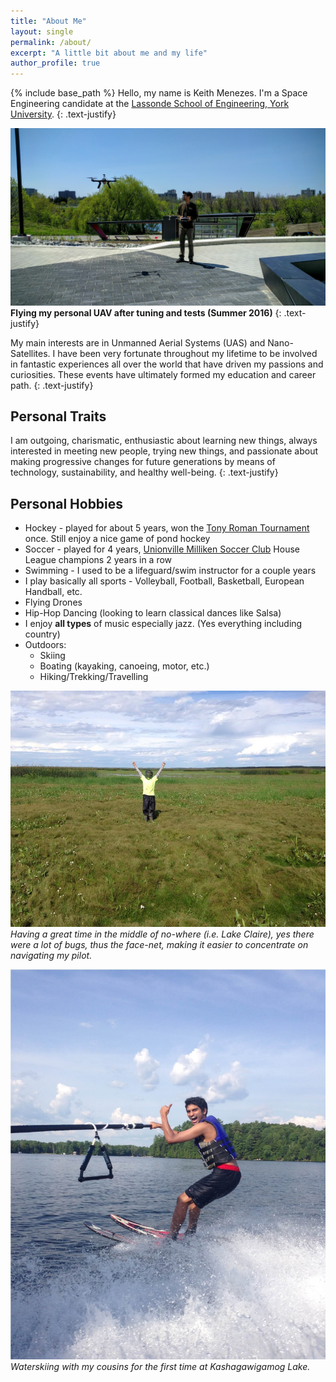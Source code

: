 ```yaml
---
title: "About Me"
layout: single
permalink: /about/
excerpt: "A little bit about me and my life"
author_profile: true
---
```


{% include base_path %}
Hello, my name is Keith Menezes. I'm a Space Engineering candidate at the [Lassonde School of Engineering, York University](http://www.lassonde.yorku.ca/).
{: .text-justify}

![Flying my personal UAV after tuning and tests (Summer 2016)](/assets/images/fly.jpg "Flying my personal UAV after tuning and tests (Summer 2016)")
__Flying my personal UAV after tuning and tests (Summer 2016)__
{: .text-justify}

My main interests are in Unmanned Aerial Systems (UAS) and Nano-Satellites. I have been very fortunate throughout my lifetime to be involved in fantastic experiences all over the world that have driven my passions and curiosities. These events have ultimately formed my education and career path.
{: .text-justify}

## Personal Traits
I am outgoing, charismatic, enthusiastic about learning new things, always interested in meeting new people, trying new things, and passionate about making progressive changes for future generations by means of technology, sustainability, and healthy well-being.
{: .text-justify}

## Personal Hobbies
* Hockey - played for about 5 years, won the [Tony Roman Tournament](http://www.tchl.org/tr/) once. Still enjoy a nice game of pond hockey
* Soccer - played for 4 years, [Unionville Milliken Soccer Club](http://www.u-msc.com/) House League champions 2 years in a row
* Swimming - I used to be a lifeguard/swim instructor for a couple years
* I play basically all sports - Volleyball, Football, Basketball, European Handball, etc.
* Flying Drones
* Hip-Hop Dancing (looking to learn classical dances like Salsa)
* I enjoy **all types** of music especially jazz. (Yes everything including country)
* Outdoors:
    * Skiing
    * Boating (kayaking, canoeing, motor, etc.)
    * Hiking/Trekking/Travelling

![Just loving the outdoors](/assets/images/justlovingtheoutdoors.jpg "Just loving the outdoors")
*Having a great time in the middle of no-where (i.e. Lake Claire), yes there were a lot of bugs, thus the face-net, making it easier to concentrate on navigating my pilot.*

![Waterskiing at Kashagawigamog Lake](/assets/images/waterski.jpg "Waterskiing at Kashagawigamog Lake")
*Waterskiing with my cousins for the first time at Kashagawigamog Lake.*
